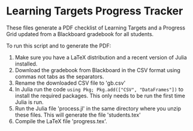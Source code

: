 # Learning Targets Progress Tracker


These files generate a PDF checklist of Learning Targets and a Progress Grid updated from a Blackboard gradebook for all students.

To run this script and to generate the PDF:

1. Make sure you have a LaTeX distribution and a recent version of Julia installed.
2. Download the gradebook from Blackboard in the CSV format using commas not tabs as the separators.
3. Rename the downloaded CSV file to 'gb.csv'
4. In Julia run the code `using Pkg; Pkg.add(["CSV", "DataFrames"])`  to install the required packages.  This only needs to be run the first time Julia is run.
5. Run the Julia file 'process.jl' in the same directory where you unzip these files.  This will generate the file 'students.tex'
6. Compile the LaTeX file 'progress.tex'.
